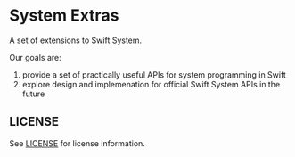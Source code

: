 # System Extras

A set of extensions to Swift System.

Our goals are:
1. provide a set of practically useful APIs for system programming in Swift
2. explore design and implemenation for official Swift System APIs in the future

## LICENSE

See [LICENSE](LICENSE.txt) for license information.
